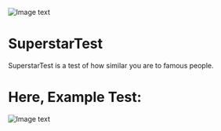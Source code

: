 
![Image text](https://github.com/AICrazy/SuperstarTest/testIMG/upload.png)

# SuperstarTest

SuperstarTest is a test of how similar you are to famous people.

# Here, Example Test:

![Image text](https://github.com/AICrazy/SuperstarTest/testIMG/result.png)

